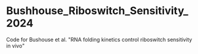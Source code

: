 # Bushhouse_Riboswitch_Sensitivity_2024
Code for Bushouse et al. "RNA folding kinetics control riboswitch sensitivity in vivo"
